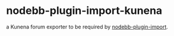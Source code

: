 nodebb-plugin-import-kunena
========================

a Kunena forum exporter to be required by [nodebb-plugin-import](https://github.com/akhoury/nodebb-plugin-import).




